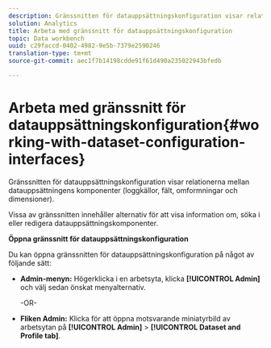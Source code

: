 ```yaml
---
description: Gränssnitten för datauppsättningskonfiguration visar relationerna mellan datauppsättningens komponenter (loggkällor, fält, omformningar och dimensioner).
solution: Analytics
title: Arbeta med gränssnitt för datauppsättningskonfiguration
topic: Data workbench
uuid: c29faccd-0402-4982-9e5b-7379e2590246
translation-type: tm+mt
source-git-commit: aec1f7b14198cdde91f61d490a235022943bfedb

---
```



# Arbeta med gränssnitt för datauppsättningskonfiguration{#working-with-dataset-configuration-interfaces}

Gränssnitten för datauppsättningskonfiguration visar relationerna mellan datauppsättningens komponenter (loggkällor, fält, omformningar och dimensioner).

Vissa av gränssnitten innehåller alternativ för att visa information om, söka i eller redigera datauppsättningskomponenter.

**Öppna gränssnitt för datauppsättningskonfiguration**

Du kan öppna gränssnitten för datauppsättningskonfiguration på något av följande sätt:

* **Admin-menyn:** Högerklicka i en arbetsyta, klicka **[!UICONTROL Admin]** och välj sedan önskat menyalternativ.

   -OR-

* **Fliken Admin:** Klicka för att öppna motsvarande miniatyrbild av arbetsytan på **[!UICONTROL Admin]** > **[!UICONTROL Dataset and Profile tab]**.

